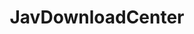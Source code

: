 ---
title: JavDownloadCenter
crosslinks:
- YukiJin
- Kappa
- japancirclejerk
- MEGA
- Piracy
- AsianPorn
- YuiHatano
- Reluctance
- SakiOkuda
- shioritsukada
- megalinks
- NSFW_Japan
- rockthehousemd
- youtubefactsbot
- jav
- incest
- nohomo_bot
- doujinshi
- youtubot
- GiannaMichaels
---